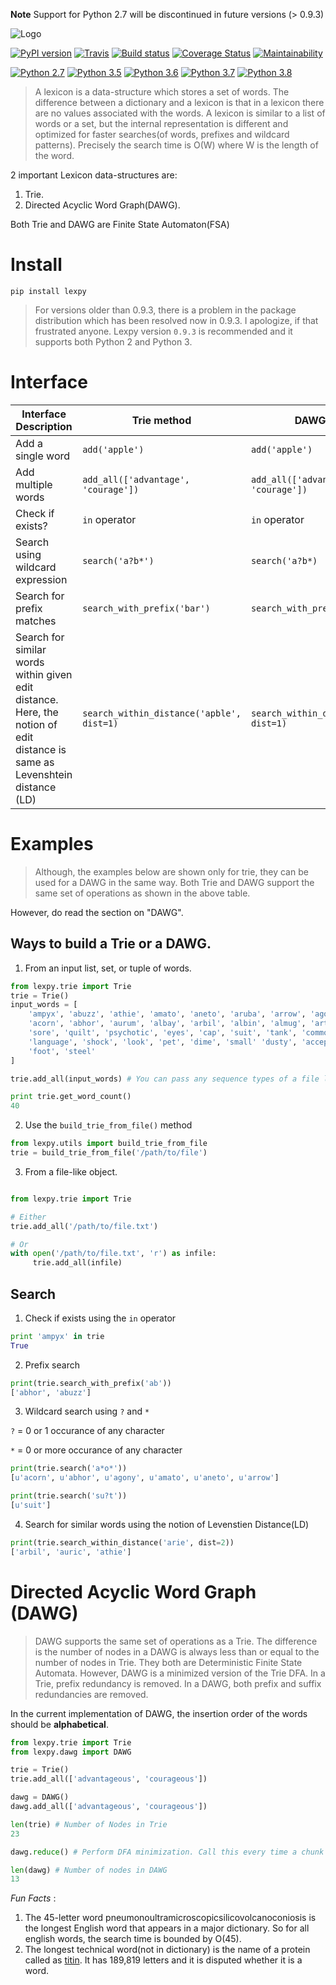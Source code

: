 **Note** Support for Python 2.7 will be discontinued in future versions (> 0.9.3)

![Logo](https://github.com/aosingh/lexpy/blob/master/images/lexpylogo.png)

[![PyPI version](https://badge.fury.io/py/lexpy.svg)](https://pypi.python.org/pypi/lexpy)
[![Travis](https://travis-ci.org/aosingh/lexpy.svg?branch=master)](https://travis-ci.org/aosingh/lexpy)
[![Build status](https://ci.appveyor.com/api/projects/status/hib5wm4qo2oop3ui?svg=true)](https://ci.appveyor.com/project/aosingh/lexpy)
[![Coverage Status](https://coveralls.io/repos/github/aosingh/lexpy/badge.svg?branch=master)](https://coveralls.io/github/aosingh/lexpy?branch=master)
[![Maintainability](https://api.codeclimate.com/v1/badges/60626f81c0db0c5d8dcd/maintainability)](https://codeclimate.com/github/aosingh/lexpy/maintainability)

[![Python 2.7](https://img.shields.io/badge/python-2.7-blue.svg)](https://www.python.org/downloads/release/python-270/)
[![Python 3.5](https://img.shields.io/badge/python-3.5-blue.svg)](https://www.python.org/downloads/release/python-350/)
[![Python 3.6](https://img.shields.io/badge/python-3.6-blue.svg)](https://www.python.org/downloads/release/python-360/)
[![Python 3.7](https://img.shields.io/badge/python-3.6-blue.svg)](https://www.python.org/downloads/release/python-370/)
[![Python 3.8](https://img.shields.io/badge/python-3.6-blue.svg)](https://www.python.org/downloads/release/python-380/)


>A lexicon is a data-structure which stores a set of words. The difference between 
a dictionary and a lexicon is that in a lexicon there are no values associated with the words. A lexicon is similar to a list of words or a set, but the internal representation is different and optimized
for faster searches(of words, prefixes and wildcard patterns). Precisely the search time is O(W) where W is the length of the word. 

2 important Lexicon data-structures are:
1. Trie.
3. Directed Acyclic Word Graph(DAWG).

Both Trie and DAWG are Finite State Automaton(FSA)

# Install
```commandline
pip install lexpy
```
>For versions older than 0.9.3, there is a problem in the package distribution
which has been resolved now in 0.9.3. I apologize, if that frustrated anyone.
Lexpy version `0.9.3` is recommended and it supports both Python 2 and Python 3.

# Interface

| **Interface Description**                                                                                                     	| **Trie** method                           	| **DAWG** method                           	|
|-------------------------------------------------------------------------------------------------------------------------------	|-------------------------------------------	|-------------------------------------------	|
| Add a single word                                                                                                             	| `add('apple')`                            	| `add('apple')`                            	|
| Add multiple words                                                                                                            	| `add_all(['advantage', 'courage'])`       	| `add_all(['advantage', 'courage'])`       	|
| Check if exists?                                                                                                              	| `in` operator                             	| `in` operator                             	|
| Search using wildcard expression                                                                                              	| `search('a?b*')`                          	| `search('a?b*)`                           	|
| Search for prefix matches                                                                                                     	| `search_with_prefix('bar')`               	| `search_with_prefix('bar')`               	|
| Search for similar words within  given edit distance. Here, the notion of edit distance  is same as Levenshtein distance (LD) 	| `search_within_distance('apble', dist=1)` 	| `search_within_distance('apble', dist=1)` 	|


# Examples

>Although, the examples below are shown only for trie, they can be used for a DAWG in the same way.
Both Trie and DAWG support the same set of operations as shown in the above table.

However, do read the section on  "DAWG".

## Ways to build a Trie or a DAWG.

1. From an input list, set, or tuple of words.

```python
from lexpy.trie import Trie
trie = Trie()
input_words = [
    'ampyx', 'abuzz', 'athie', 'amato', 'aneto', 'aruba', 'arrow', 'agony', 'altai', 'alisa',
    'acorn', 'abhor', 'aurum', 'albay', 'arbil', 'albin', 'almug', 'artha', 'algin', 'auric',
    'sore', 'quilt', 'psychotic', 'eyes', 'cap', 'suit', 'tank', 'common', 'lonely', 'likeable'
    'language', 'shock', 'look', 'pet', 'dime', 'small' 'dusty', 'accept', 'nasty', 'thrill',
    'foot', 'steel'
]

trie.add_all(input_words) # You can pass any sequence types of a file like object here

print trie.get_word_count()
40
```

2. Use the `build_trie_from_file()` method

```python
from lexpy.utils import build_trie_from_file
trie = build_trie_from_file('/path/to/file')

```

3. From a file-like object.
```python

from lexpy.trie import Trie

# Either
trie.add_all('/path/to/file.txt')

# Or
with open('/path/to/file.txt', 'r') as infile:
     trie.add_all(infile)

```

## Search

1. Check if exists using the `in` operator

```python
print 'ampyx' in trie
True
```

2. Prefix search

```python
print(trie.search_with_prefix('ab'))
['abhor', 'abuzz']
```

3. Wildcard search using `?` and `*`

`?` = 0 or 1 occurance of any character

`*` = 0 or more occurance of any character

```python
print(trie.search('a*o*'))
[u'acorn', u'abhor', u'agony', u'amato', u'aneto', u'arrow']

print(trie.search('su?t'))
[u'suit']
```

4. Search for similar words using the notion of Levenstien Distance(LD)

```python
print(trie.search_within_distance('arie', dist=2))
['arbil', 'auric', 'athie']
```

# Directed Acyclic Word Graph (DAWG)

>DAWG supports the same set of operations as a Trie. The difference is the number of nodes in a DAWG is always
less than or equal to the number of nodes in Trie. They both are Deterministic Finite State Automata. 
However, DAWG is a minimized version of the Trie DFA.
In a Trie, prefix redundancy is removed.
In a DAWG, both prefix and suffix redundancies are removed.

In the current implementation of DAWG, the insertion order of the words should be **alphabetical**.


```python
from lexpy.trie import Trie
from lexpy.dawg import DAWG

trie = Trie()
trie.add_all(['advantageous', 'courageous'])

dawg = DAWG()
dawg.add_all(['advantageous', 'courageous'])

len(trie) # Number of Nodes in Trie
23

dawg.reduce() # Perform DFA minimization. Call this every time a chunk of words are uploaded in DAWG.

len(dawg) # Number of nodes in DAWG
13

```



*Fun Facts* :
1. The 45-letter word pneumonoultramicroscopicsilicovolcanoconiosis is the longest English word that appears in a major dictionary.
So for all english words, the search time is bounded by O(45). 
2. The longest technical word(not in dictionary) is the name of a protein called as [titin](https://en.wikipedia.org/wiki/Titin). It has 189,819
letters and it is disputed whether it is a word.







